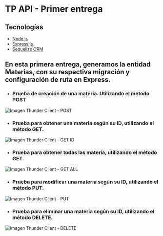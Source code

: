 # TP API - Primer entrega

## Tecnologías

- [Node js](https://nodejs.org/es)
- [Express js](https://expressjs.com/es/)
- [Sequelize ORM](https://sequelize.org/docs/v6/)

## En esta primera entrega, generamos la entidad Materias, con su respectiva migración y configuración de ruta en Express.



-  ### Prueba de creación de una materia. Utilizando el metodo POST
![Imagen Thunder Client - POST](https://drive.google.com/uc?id=1MVPT0ZH1a459GwPGkfRjxInUxgAOYo4l )



-  ### Prueba para obtener una materia según su ID, utilizando el método GET.
![Imagen Thunder Client - GET ID](https://drive.google.com/uc?id=1BzxM4h7cAAQDaTb_0bqLPoqjZXmjr0Qv )


-  ### Prueba para obtener todas las materia, utilizando el método GET.
![Imagen Thunder Client - GET ALL](https://drive.google.com/uc?id=1w7U1OvOe0ir0Yh6fWcFBuh03AfrS1ilG)


-  ### Prueba para modificar una materia según su ID, utilizando el método PUT.
![Imagen Thunder Client - PUT](https://drive.google.com/uc?id=1j7VVZ2P8xGxivzP0jlOz6XMy1zY_emZH)


-  ### Prueba para eliminar una materia según su ID, utilizando el método DELETE.
![Imagen Thunder Client - DELETE](https://drive.google.com/uc?id=1Znm5Pt6_ynNNsXBqGbWi87p3HXKKbvx2)
